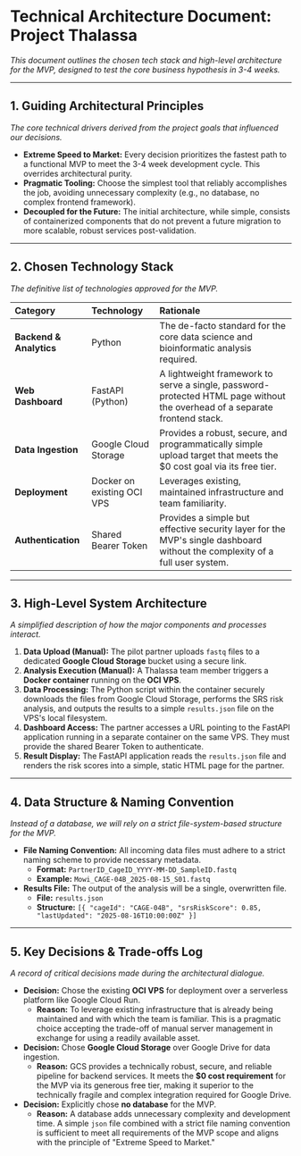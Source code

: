 # Technical Architecture Document: Project Thalassa
*This document outlines the chosen tech stack and high-level architecture for the MVP, designed to test the core business hypothesis in 3-4 weeks.*

---

## 1. Guiding Architectural Principles
*The core technical drivers derived from the project goals that influenced our decisions.*

- **Extreme Speed to Market:** Every decision prioritizes the fastest path to a functional MVP to meet the 3-4 week development cycle. This overrides architectural purity.
- **Pragmatic Tooling:** Choose the simplest tool that reliably accomplishes the job, avoiding unnecessary complexity (e.g., no database, no complex frontend framework).
- **Decoupled for the Future:** The initial architecture, while simple, consists of containerized components that do not prevent a future migration to more scalable, robust services post-validation.

---

## 2. Chosen Technology Stack
*The definitive list of technologies approved for the MVP.*

| Category | Technology | Rationale |
| :--- | :--- | :--- |
| **Backend & Analytics** | Python | The de-facto standard for the core data science and bioinformatic analysis required. |
| **Web Dashboard** | FastAPI (Python) | A lightweight framework to serve a single, password-protected HTML page without the overhead of a separate frontend stack. |
| **Data Ingestion** | Google Cloud Storage | Provides a robust, secure, and programmatically simple upload target that meets the $0 cost goal via its free tier. |
| **Deployment** | Docker on existing OCI VPS | Leverages existing, maintained infrastructure and team familiarity. |
| **Authentication** | Shared Bearer Token | Provides a simple but effective security layer for the MVP's single dashboard without the complexity of a full user system. |

---

## 3. High-Level System Architecture
*A simplified description of how the major components and processes interact.*

1.  **Data Upload (Manual):** The pilot partner uploads `fastq` files to a dedicated **Google Cloud Storage** bucket using a secure link.
2.  **Analysis Execution (Manual):** A Thalassa team member triggers a **Docker container** running on the **OCI VPS**.
3.  **Data Processing:** The Python script within the container securely downloads the files from Google Cloud Storage, performs the SRS risk analysis, and outputs the results to a simple `results.json` file on the VPS's local filesystem.
4.  **Dashboard Access:** The partner accesses a URL pointing to the FastAPI application running in a separate container on the same VPS. They must provide the shared Bearer Token to authenticate.
5.  **Result Display:** The FastAPI application reads the `results.json` file and renders the risk scores into a simple, static HTML page for the partner.

---

## 4. Data Structure & Naming Convention
*Instead of a database, we will rely on a strict file-system-based structure for the MVP.*

- **File Naming Convention:** All incoming data files must adhere to a strict naming scheme to provide necessary metadata.
    - **Format:** `PartnerID_CageID_YYYY-MM-DD_SampleID.fastq`
    - **Example:** `Mowi_CAGE-04B_2025-08-15_S01.fastq`
- **Results File:** The output of the analysis will be a single, overwritten file.
    - **File:** `results.json`
    - **Structure:** `[{ "cageId": "CAGE-04B", "srsRiskScore": 0.85, "lastUpdated": "2025-08-16T10:00:00Z" }]`

---

## 5. Key Decisions & Trade-offs Log
*A record of critical decisions made during the architectural dialogue.*

- **Decision:** Chose the existing **OCI VPS** for deployment over a serverless platform like Google Cloud Run.
  - **Reason:** To leverage existing infrastructure that is already being maintained and with which the team is familiar. This is a pragmatic choice accepting the trade-off of manual server management in exchange for using a readily available asset.
- **Decision:** Chose **Google Cloud Storage** over Google Drive for data ingestion.
  - **Reason:** GCS provides a technically robust, secure, and reliable pipeline for backend services. It meets the **$0 cost requirement** for the MVP via its generous free tier, making it superior to the technically fragile and complex integration required for Google Drive.
- **Decision:** Explicitly chose **no database** for the MVP.
  - **Reason:** A database adds unnecessary complexity and development time. A simple `json` file combined with a strict file naming convention is sufficient to meet all requirements of the MVP scope and aligns with the principle of "Extreme Speed to Market."
